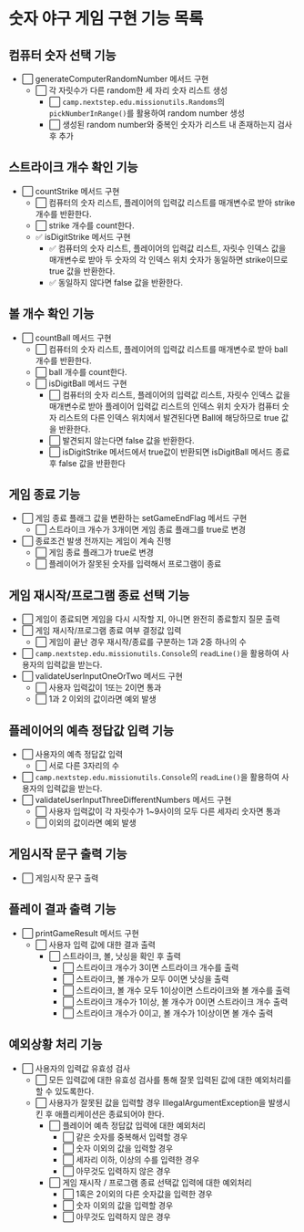 # 숫자 야구 게임 구현 기능 목록 

## 컴퓨터 숫자 선택 기능
- ⬜ generateComputerRandomNumber 메서드 구현
  - ⬜ 각 자릿수가 다른 random한 세 자리 숫자 리스트 생성
    - ⬜ `camp.nextstep.edu.missionutils.Randoms`의 `pickNumberInRange()`를 활용하여 random number 생성
    - ⬜ 생성된 random number와 중복인 숫자가 리스트 내 존재하는지 검사 후 추가

## 스트라이크 개수 확인 기능
- ⬜ countStrike 메서드 구현
  - ⬜ 컴퓨터의 숫자 리스트, 플레이어의 입력값 리스트를 매개변수로 받아 strike 개수를 반환한다.
  - ⬜ strike 개수를 count한다.
  - ✅ isDigitStrike 메서드 구현
    - ✅ 컴퓨터의 숫자 리스트, 플레이어의 입력값 리스트, 자릿수 인덱스 값을 매개변수로 받아 두 숫자의 각 인덱스 위치 숫자가 동일하면 strike이므로 true 값을 반환한다.
    - ✅ 동일하지 않다면 false 값을 반환한다.

## 볼 개수 확인 기능
- ⬜ countBall 메서드 구현
  - ⬜ 컴퓨터의 숫자 리스트, 플레이어의 입력값 리스트를 매개변수로 받아 ball 개수를 반환한다.
  - ⬜ ball 개수를 count한다.
  - ⬜ isDigitBall 메서드 구현
    - ⬜ 컴퓨터의 숫자 리스트, 플레이어의 입력값 리스트, 자릿수 인덱스 값을 매개변수로 받아 플레이어 입력값 리스트의 인덱스 위치 숫자가 컴퓨터 숫자 리스트의 다른 인덱스 위치에서 발견된다면 Ball에 해당하므로 true 값을 반환한다.
    - ⬜ 발견되지 않는다면 false 값을 반환한다.
    - ⬜ isDigitStrike 메서드에서 true값이 반환되면 isDigitBall 메서드 종료 후 false 값을 반환한다

## 게임 종료 기능
- ⬜ 게임 종료 플래그 값을 변환하는 setGameEndFlag 메서드 구현
  - ⬜ 스트라이크 개수가 3개이면 게임 종료 플래그를 true로 변경
- ⬜ 종료조건 발생 전까지는 게임이 계속 진행
  - ⬜ 게임 종료 플래그가 true로 변경
  - ⬜ 플레이어가 잘못된 숫자를 입력해서 프로그램이 종료

## 게임 재시작/프로그램 종료 선택 기능
- ⬜ 게임이 종료되면 게임을 다시 시작할 지, 아니면 완전히 종료할지 질문 출력
- ⬜ 게임 재시작/프로그램 종료 여부 결정값 입력
  - ⬜ 게임이 끝난 경우 재시작/종료를 구분하는 1과 2중 하나의 수
- ⬜ `camp.nextstep.edu.missionutils.Console`의 `readLine()`을 활용하여 사용자의 입력값을 받는다.
- ⬜ validateUserInputOneOrTwo 메서드 구현
  - ⬜ 사용자 입력값이 1또는 2이면 통과
  - ⬜ 1과 2 이외의 값이라면 예외 발생

## 플레이어의 예측 정답값 입력 기능
- ⬜ 사용자의 예측 정답값 입력
  - ⬜ 서로 다른 3자리의 수
- ⬜ `camp.nextstep.edu.missionutils.Console`의 `readLine()`을 활용하여 사용자의 입력값을 받는다.
- ⬜ validateUserInputThreeDifferentNumbers 메서드 구현
  - ⬜ 사용자 입력값이 각 자릿수가 1~9사이의 모두 다른 세자리 숫자면 통과
  - ⬜ 이외의 값이라면 예외 발생

## 게임시작 문구 출력 기능
- ⬜ 게임시작 문구 출력

## 플레이 결과 출력 기능
- ⬜ printGameResult 메서드 구현
  - ⬜ 사용자 입력 값에 대한 결과 출력
    - ⬜ 스트라이크, 볼, 낫싱을 확인 후 출력
      - ⬜ 스트라이크 개수가 3이면 스트라이크 개수를 출력
      - ⬜ 스트라이크, 볼 개수가 모두 0이면 낫싱을 출력
      - ⬜ 스트라이크, 볼 개수 모두 1이상이면 스트라이크와 볼 개수를 출력
      - ⬜ 스트라이크 개수가 1이상, 볼 개수가 0이면 스트라이크 개수 출력
      - ⬜ 스트라이크 개수가 0이고, 볼 개수가 1이상이면 볼 개수 출력

## 예외상황 처리 기능
- ⬜ 사용자의 입력값 유효성 검사
  - ⬜ 모든 입력값에 대한 유효성 검사를 통해 잘못 입력된 값에 대한 예외처리를 할 수 있도록한다.
  - ⬜ 사용자가 잘못된 값을 입력할 경우 IllegalArgumentException을 발생시킨 후 애플리케이션은 종료되어야 한다.
    - ⬜ 플레이어 예측 정답값 입력에 대한 예외처리
      - ⬜ 같은 숫자를 중복해서 입력할 경우
      - ⬜ 숫자 이외의 값을 입력할 경우
      - ⬜ 세자리 이하, 이상의 수를 입력한 경우
      - ⬜ 아무것도 입력하지 않은 경우
    - ⬜ 게임 재시작 / 프로그램 종료 선택값 입력에 대한 예외처리
      - ⬜ 1혹은 2이외의 다른 숫자값을 입력한 경우
      - ⬜ 숫자 이외의 값을 입력할 경우
      - ⬜ 아무것도 입력하지 않은 경우